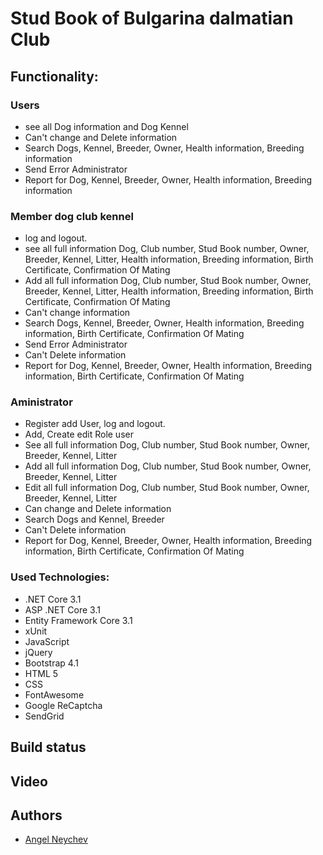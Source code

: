 # Stud Book of Bulgarina dalmatian Club

## Functionality:

### Users

- see all Dog information and Dog Kennel
- Can't change and Delete information
- Search Dogs, Kennel, Breeder, Owner, Health information, Breeding information
- Send Error Administrator
- Report for Dog, Kennel, Breeder, Owner, Health information, Breeding information


### Member dog club kennel

- log and logout.
- see all full information Dog, Club number, Stud Book number, Owner, Breeder, Kennel, Litter, Health information, Breeding information, Birth Certificate, Confirmation Of Mating
- Add all full information Dog, Club number, Stud Book number, Owner, Breeder, Kennel, Litter, Health information, Breeding information, Birth Certificate, Confirmation Of Mating
- Can't change information
- Search Dogs, Kennel, Breeder, Owner, Health information, Breeding information, Birth Certificate, Confirmation Of Mating
- Send Error Administrator
- Can't Delete information
- Report for Dog, Kennel, Breeder, Owner, Health information, Breeding information, Birth Certificate, Confirmation Of Mating

### Aministrator

- Register add User, log and logout.
- Add, Create edit Role user
- See all full information Dog, Club number, Stud Book number, Owner, Breeder, Kennel, Litter
- Add all full information Dog, Club number, Stud Book number, Owner, Breeder, Kennel, Litter
- Edit all full information Dog, Club number, Stud Book number, Owner, Breeder, Kennel, Litter
- Can change and Delete information
- Search Dogs and Kennel, Breeder
- Can't  Delete information
- Report for Dog, Kennel, Breeder, Owner, Health information, Breeding information, Birth Certificate, Confirmation Of Mating

### Used Technologies:
- .NET Core 3.1
- ASP .NET Core 3.1
- Entity Framework Core 3.1
- xUnit
- JavaScript
- jQuery
- Bootstrap 4.1
- HTML 5
- CSS
- FontAwesome
- Google ReCaptcha
- SendGrid

## Build status

## Video


## Authors

- [Angel Neychev](https://github.com/angelneychev)
